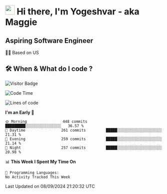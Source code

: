 <h1><img src="https://emojis.slackmojis.com/emojis/images/1531849430/4246/blob-sunglasses.gif?1531849430" width="30"/> Hi there, I'm Yogeshvar - aka Maggie</h1>

## Aspiring Software Engineer
🏂🏻  Based on US 

## 🛠 When & What do I code ?  

![Visitor Badge](https://visitor-badge.feriirawann.repl.co?username=yogeshvar&repo=yogeshvar&label=Visitors&style=plastic&color=%23457BFF&contentType=svg)

<!--START_SECTION:waka-->
![Code Time](http://img.shields.io/badge/Code%20Time-2%2C919%20hrs%2051%20mins-blue)

![Lines of code](https://img.shields.io/badge/From%20Hello%20World%20I%27ve%20Written-4.1%20million%20lines%20of%20code-blue)

**I'm an Early 🐤** 

```text
🌞 Morning                448 commits         █████████░░░░░░░░░░░░░░░░   36.57 % 
🌆 Daytime                261 commits         █████░░░░░░░░░░░░░░░░░░░░   21.31 % 
🌃 Evening                259 commits         █████░░░░░░░░░░░░░░░░░░░░   21.14 % 
🌙 Night                  257 commits         █████░░░░░░░░░░░░░░░░░░░░   20.98 % 
```


📊 **This Week I Spent My Time On** 

```text
💬 Programming Languages: 
No Activity Tracked This Week
```


 Last Updated on 08/09/2024 21:20:32 UTC
<!--END_SECTION:waka-->
